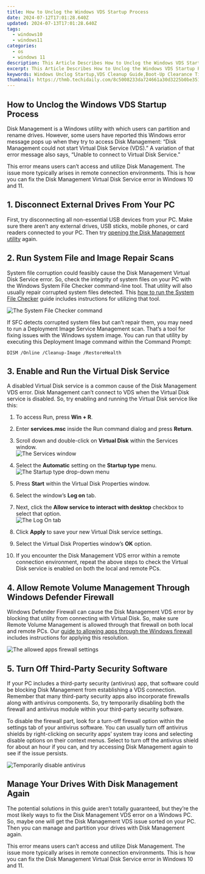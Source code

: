 ```yaml
---
title: How to Unclog the Windows VDS Startup Process
date: 2024-07-12T17:01:28.640Z
updated: 2024-07-13T17:01:28.640Z
tags:
  - windows10
  - windows11
categories:
  - os
  - windows 11
description: This Article Describes How to Unclog the Windows VDS Startup Process
excerpt: This Article Describes How to Unclog the Windows VDS Startup Process
keywords: Windows Unclog Startup,VDS Cleanup Guide,Boot-Up Clearance Tips,System Booting Issue Fix,Halt Windows Start Lags,Resolve VDS Delay,Optimize Win OS Launch
thumbnail: https://thmb.techidaily.com/8c5008233da724661a30d3225b0be351e1d277e0e18468f4536db088e3157824.jpg
---
```


## How to Unclog the Windows VDS Startup Process

 Disk Management is a Windows utility with which users can partition and rename drives. However, some users have reported this Windows error message pops up when they try to access Disk Management: “Disk Management could not start Virtual Disk Service (VDS).” A variation of that error message also says, “Unable to connect to Virtual Disk Service.”

 This error means users can’t access and utilize Disk Management. The issue more typically arises in remote connection environments. This is how you can fix the Disk Management Virtual Disk Service error in Windows 10 and 11\.

## 1\. Disconnect External Drives From Your PC

 First, try disconnecting all non-essential USB devices from your PC. Make sure there aren’t any external drives, USB sticks, mobile phones, or card readers connected to your PC. Then try [opening the Disk Management utility](https://www.makeuseof.com/ways-open-disk-management-windows-10/) again.

## 2\. Run System File and Image Repair Scans

 System file corruption could feasibly cause the Disk Management Virtual Disk Service error. So, check the integrity of system files on your PC with the Windows System File Checker command-line tool. That utility will also usually repair corrupted system files detected. This [how to run the System File Checker](https://www.makeuseof.com/system-file-checker-sfc-windows/) guide includes instructions for utilizing that tool.

![The System File Checker command](https://static1.makeuseofimages.com/wordpress/wp-content/uploads/2023/07/sfc-scannow-command.jpg)

 If SFC detects corrupted system files but can’t repair them, you may need to run a Deployment Image Service Management scan. That’s a tool for fixing issues with the Windows system image. You can run that utility by executing this Deployment Image command within the Command Prompt:

`DISM /Online /Cleanup-Image /RestoreHealth`

## 3\. Enable and Run the Virtual Disk Service

 A disabled Virtual Disk service is a common cause of the Disk Management VDS error. Disk Management can’t connect to VDS when the Virtual Disk service is disabled. So, try enabling and running the Virtual Disk service like this:

1. To access Run, press **Win + R**.
2. Enter **services.msc** inside the Run command dialog and press **Return**.
3. Scroll down and double-click on **Virtual Disk** within the Services window.  
![The Services window](https://static1.makeuseofimages.com/wordpress/wp-content/uploads/2023/07/services-window.jpg)
4. Select the **Automatic** setting on the **Startup type** menu.  
![The Startup type drop-down menu](https://static1.makeuseofimages.com/wordpress/wp-content/uploads/2023/07/startup-type-drop-down-menu.jpg)
5. Press **Start** within the Virtual Disk Properties window.

1. Select the window’s **Log on** tab.
2. Next, click the **Allow service to interact with desktop** checkbox to select that option.  
![The Log On tab](https://static1.makeuseofimages.com/wordpress/wp-content/uploads/2023/07/log-on-tab.jpg)
3. Click **Apply** to save your new Virtual Disk service settings.
4. Select the Virtual Disk Properties window’s **OK** option.
5. If you encounter the Disk Management VDS error within a remote connection environment, repeat the above steps to check the Virtual Disk service is enabled on both the local and remote PCs.

## 4\. Allow Remote Volume Management Through Windows Defender Firewall

 Windows Defender Firewall can cause the Disk Management VDS error by blocking that utility from connecting with Virtual Disk. So, make sure Remote Volume Management is allowed through that firewall on both local and remote PCs. Our [guide to allowing apps through the Windows firewall](https://www.makeuseof.com/how-to-allow-apps-windows-firewall/) includes instructions for applying this resolution.

![The allowed apps firewall settings](https://static1.makeuseofimages.com/wordpress/wp-content/uploads/2023/07/firewall-options.jpg)

## 5\. Turn Off Third-Party Security Software

 If your PC includes a third-party security (antivirus) app, that software could be blocking Disk Management from establishing a VDS connection. Remember that many third-party security apps also incorporate firewalls along with antivirus components. So, try temporarily disabling both the firewall and antivirus module within your third-party security software.

 To disable the firewall part, look for a turn-off firewall option within the settings tab of your antivirus software. You can usually turn off antivirus shields by right-clicking on security apps’ system tray icons and selecting disable options on their context menus. Select to turn off the antivirus shield for about an hour if you can, and try accessing Disk Management again to see if the issue persists.

![Temporarily disable antivirus](https://static1.makeuseofimages.com/wordpress/wp-content/uploads/2022/06/disable-antivirus.jpg)

## Manage Your Drives With Disk Management Again

 The potential solutions in this guide aren’t totally guaranteed, but they’re the most likely ways to fix the Disk Management VDS error on a Windows PC. So, maybe one will get the Disk Management VDS issue sorted on your PC. Then you can manage and partition your drives with Disk Management again.

 This error means users can’t access and utilize Disk Management. The issue more typically arises in remote connection environments. This is how you can fix the Disk Management Virtual Disk Service error in Windows 10 and 11\.



<ins class="adsbygoogle"
      style="display:block"
      data-ad-client="ca-pub-7571918770474297"
      data-ad-slot="8358498916"
      data-ad-format="auto"
      data-full-width-responsive="true"></ins>

